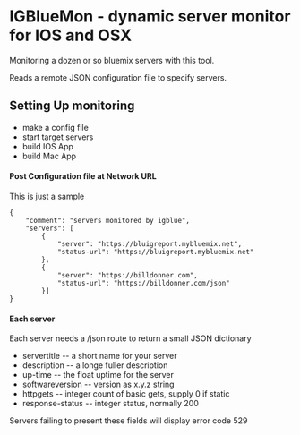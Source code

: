 # IGBlueMon - dynamic server monitor for IOS and OSX

Monitoring a dozen or so bluemix servers with this tool.

Reads a remote JSON configuration file to specify servers.

## Setting Up monitoring

- make a config file
- start target servers
- build IOS App
- build Mac App


#### Post Configuration file at Network URL

This is just a sample

    {
        "comment": "servers monitored by igblue",
        "servers": [ 
            {
                "server": "https://bluigreport.mybluemix.net",
                "status-url": "https://bluigreport.mybluemix.net"
            },  
            {
                "server": "https://billdonner.com",
                "status-url": "https://billdonner.com/json"
            }]
    }


#### Each server

Each server needs a /json route to return a small JSON dictionary 

- servertitle -- a short name for your server
- description -- a longe fuller description 
- up-time -- the float uptime for the server
- softwareversion -- version as x.y.z string
- httpgets -- integer count of basic gets, supply  0 if static
- response-status -- integer status, normally 200


Servers  failing to present these fields will display error code 529
